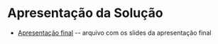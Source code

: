 # Apresentação da Solução

* [Apresentação final](./apresentacao_grupo04.pdf) -- arquivo com os slides da apresentação final

